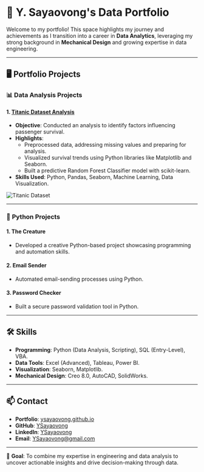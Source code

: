 # 🌟 Y. Sayaovong's Data Portfolio

Welcome to my portfolio! This space highlights my journey and achievements as I transition into a career in **Data Analytics**, leveraging my strong background in **Mechanical Design** and growing expertise in data engineering.

---

## 🖥️ **Portfolio Projects**

### 📊 **Data Analysis Projects**
#### 1. [Titanic Dataset Analysis](https://github.com/YSayaovong/Refonte-Data-Engineer-Internship/tree/main/Titanic-Dataset-Analysis)
- **Objective**: Conducted an analysis to identify factors influencing passenger survival.
- **Highlights**:
  - Preprocessed data, addressing missing values and preparing for analysis.
  - Visualized survival trends using Python libraries like Matplotlib and Seaborn.
  - Built a predictive Random Forest Classifier model with scikit-learn.
- **Skills Used**: Python, Pandas, Seaborn, Machine Learning, Data Visualization.
  
![Titanic Dataset](images/titanic.PNG)

---

### 🐍 **Python Projects**
#### 1. The Creature
- Developed a creative Python-based project showcasing programming and automation skills.
#### 2. Email Sender
- Automated email-sending processes using Python.
#### 3. Password Checker
- Built a secure password validation tool in Python.


---

## 🛠️ **Skills**
- **Programming**: Python (Data Analysis, Scripting), SQL (Entry-Level), VBA.
- **Data Tools**: Excel (Advanced), Tableau, Power BI.
- **Visualization**: Seaborn, Matplotlib.
- **Mechanical Design**: Creo 8.0, AutoCAD, SolidWorks.

---

## 📫 **Contact**
- **Portfolio**: [ysayaovong.github.io](https://ysayaovong.github.io/Portfolio/index.html)
- **GitHub**: [YSayaovong](https://github.com/YSayaovong)
- **LinkedIn**: [YSayaovong](https://linkedin.com/in/YSayaovong)
- **Email**: YSayaovong@gmail.com

---

🎯 **Goal**: To combine my expertise in engineering and data analysis to uncover actionable insights and drive decision-making through data.
